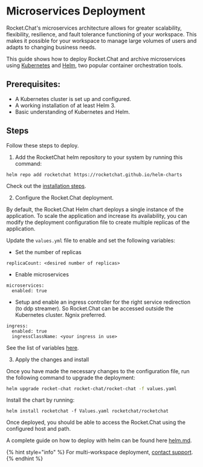 # Microservices Deployment

Rocket.Chat's microservices architecture allows for greater scalability, flexibility, resilience, and fault tolerance functioning of your workspace. This makes it possible for your workspace to manage large volumes of users and adapts to changing business needs.

This guide shows how to deploy Rocket.Chat and archive microservices using [Kubernetes](https://kubernetes.io/) and [Helm](https://helm.sh/), two popular container orchestration tools.

## Prerequisites:

* A Kubernetes cluster is set up and configured.
* A working installation of at least Helm 3.
* Basic understanding of Kubernetes and Helm.

## Steps

Follow these steps to deploy.

1. Add the RocketChat helm repository to your system by running this command:

```
helm repo add rocketchat https://rocketchat.github.io/helm-charts
```

Check out the [installation steps](../../deploy-rocket.chat/prepare-for-your-rocket.chat-deployment/rapid-deployment-methods/helm.md#installing-the-chart).

2. Configure the Rocket.Chat deployment.&#x20;

By default, the Rocket.Chat Helm chart deploys a single instance of the application. To scale the application and increase its availability, you can modify the deployment configuration file to create multiple replicas of the application.

Update the `values.yml` file to enable and set the following variables:

* Set the number of replicas

```
replicaCount: <desired number of replicas>
```

* Enable microservices

```
microservices:
  enabled: true
```

* Setup and enable an ingress controller for the right service redirection (to ddp streamer). So Rocket.Chat can be accessed outside the Kubernetes cluster. Ngnix preferred.

```
ingress:
  enabled: true
  ingressClassName: <your ingress in use>
```

See the list of variables [here](../../deploy-rocket.chat/prepare-for-your-rocket.chat-deployment/rapid-deployment-methods/helm.md#configuration).

3. Apply the changes and install

Once you have made the necessary changes to the configuration file, run the following command to upgrade the deployment:

```bash
helm upgrade rocket-chat rocket-chat/rocket-chat -f values.yaml
```

Install the chart by running:

```
helm install rocketchat -f Values.yaml rocketchat/rocketchat
```

Once deployed, you should be able to access the Rocket.Chat using the configured host and path.

A complete guide on how to deploy with helm can be found here [helm.md](../../deploy-rocket.chat/prepare-for-your-rocket.chat-deployment/rapid-deployment-methods/helm.md "mention").

{% hint style="info" %}
For multi-workspace deployment, [contact support](../../resources/get-support/).
{% endhint %}
